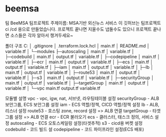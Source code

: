 # beemsa
팀 BeeMSA 팀프로젝트 
주제이름: MSA기반 외신뉴스 서비스 
이 깃허브는 팀프로젝트 ci /cd 용으로 만들었습니다. 
프로젝트 끝나면 지울수도 냅둘수도 있으니 프로젝트 끝나면 
소스들은 각자 알아서 챙겨두세요~

폴더 구조
C:
│  .gitignore
│  .terraform.lock.hcl
│  main.tf
│  README.md
│  variable.tf
│
└─modules
    ├─autoscaling
    │      main.tf
    │      variable.tf
    │
    ├─codebuild
    │      main.tf
    │      output.tf
    │      variable.tf
    │
    ├─codepipeline
    │      main.tf
    │      variable.tf
    │
    ├─ecr
    │      main.tf
    │      output.tf
    │      variable.tf
    │
    ├─ecs
    │      main.tf
    │      output.tf
    │      variable.tf
    │
    ├─iam
    │      main.tf
    │      output.tf
    │      variable.tf
    │
    ├─lb
    │      main.tf
    │      output.tf
    │      variable.tf
    │
    ├─route53
    │      main.tf
    │      output.tf
    │      variable.tf
    │
    ├─s3
    │      main.tf
    │      output.tf
    │      variable.tf
    │
    ├─securityGroup
    │      main.tf
    │      output.tf
    │      variable.tf
    │
    ├─targetGroup
    │      main.tf
    │      output.tf
    │      variable.tf
    │
    └─vpc
            main.tf
            output.tf
            variable.tf

모듈별 설명
vpc - vpc, igw, nat, 서브넷, 라우팅테이블 설정
securityGroup - ALB 보안그룹, ECS 보안그룹 설정
iam - ECS 역할/정책, CICD 역할/정책 설정
lb - ALB, 리스너 설정
route53 - 호스팅 zone, record 설정 => ALB 연결
targetGroup - 타겟 그룹 설정 => ALB 연결
ecr - ECR 불러오기
ecs - 클러스터, 태스크 정의, 서비스 설정
autoscaling - ECS 오토스케일링 설정(타겟추적)
s3 - cicd용 버켓 설정
codebuild - 코드 빌드 설
codepipeline - 코드 파이프라인 설정(ECS 배포)
